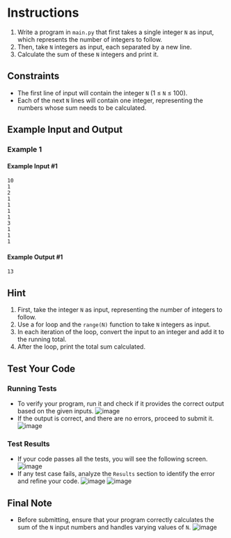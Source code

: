 # Instructions
1. Write a program in `main.py` that first takes a single integer `N` as input, which represents the number of integers to follow.
2. Then, take `N` integers as input, each separated by a new line.
3. Calculate the sum of these `N` integers and print it.

## Constraints
- The first line of input will contain the integer `N` (1 ≤ `N` ≤ 100).
- Each of the next `N` lines will contain one integer, representing the numbers whose sum needs to be calculated.

## Example Input and Output

### Example 1
#### Example Input #1
```plaintext
10
1
2
1
1
1
1
3
1
1
1
```
#### Example Output #1
```plaintext
13
```

## Hint
1. First, take the integer `N` as input, representing the number of integers to follow.
2. Use a for loop and the `range(N)` function to take `N` integers as input.
3. In each iteration of the loop, convert the input to an integer and add it to the running total.
4. After the loop, print the total sum calculated.

## Test Your Code
### Running Tests
- To verify your program, run it and check if it provides the correct output based on the given inputs.
   ![image](tests_tools.png)
- If the output is correct, and there are no errors, proceed to submit it.
   ![image](submit.png)

### Test Results
- If your code passes all the tests, you will see the following screen.
   ![image](pass.png)
- If any test case fails, analyze the `Results` section to identify the error and refine your code.
   ![image](fail_tests.png)
   ![image](results.png)

## Final Note
- Before submitting, ensure that your program correctly calculates the sum of the `N` input numbers and handles varying values of `N`.
   ![image](submit.png)
